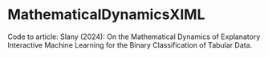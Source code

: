 # MathematicalDynamicsXIML
Code to article: Slany (2024): On the Mathematical Dynamics of Explanatory Interactive Machine Learning for the Binary Classification of Tabular Data.

